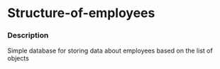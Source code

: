 # Structure-of-employees
### Description
Simple database for storing data about employees based on the list of objects
